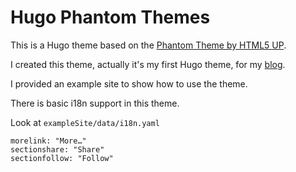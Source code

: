 # Hugo Phantom Themes

This is a Hugo theme based on the [Phantom Theme by HTML5 UP](https://html5up.net/phantom).

I created this theme, actually it's my first Hugo theme, for my [blog](http://www.hasecke.eu).

I provided an example site to show how to use the theme.

There is basic i18n support in this theme.

Look at `exampleSite/data/i18n.yaml`

````
morelink: "More…"
sectionshare: "Share"
sectionfollow: "Follow"
````
